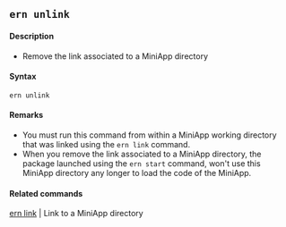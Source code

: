 ## `ern unlink`

#### Description

* Remove the link associated to a MiniApp directory  

#### Syntax

`ern unlink`

#### Remarks

* You must run this command from within a MiniApp working directory that was linked using the `ern link` command.  
* When you remove the link associated to a MiniApp directory, the package launched using the `ern start` command, won't use this MiniApp directory any longer to load the code of the MiniApp.  

#### Related commands

[ern link] | Link to a MiniApp directory

[ern link]: ./link.md
